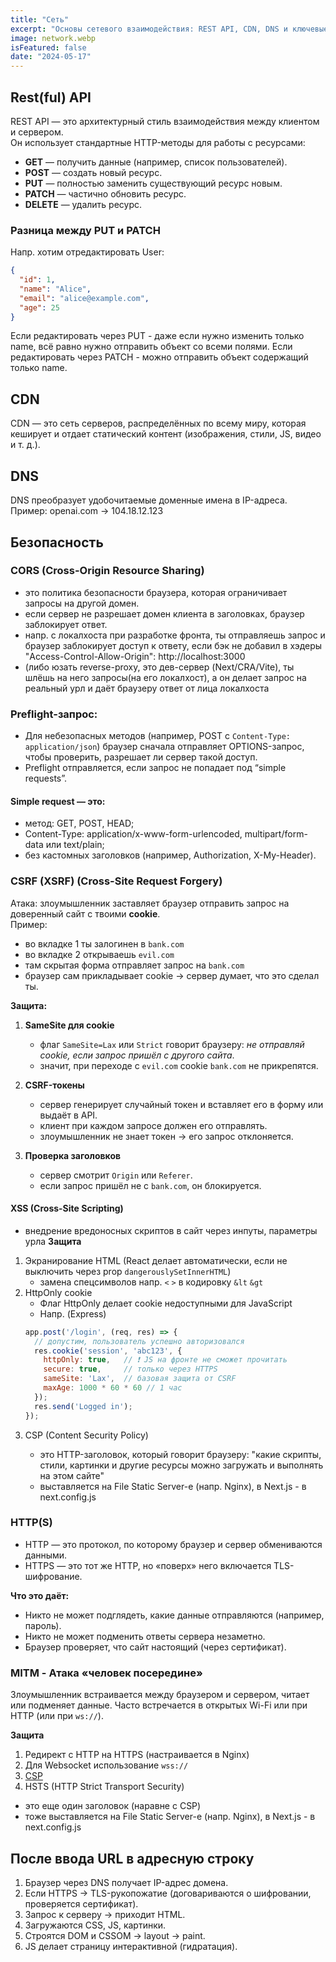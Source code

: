 ```yaml
---
title: "Сеть"
excerpt: "Основы сетевого взаимодействия: REST API, CDN, DNS и ключевые аспекты безопасности."
image: network.webp
isFeatured: false
date: "2024-05-17"
---
```


## Rest(ful) API

REST API — это архитектурный стиль взаимодействия между клиентом и сервером.  
Он использует стандартные HTTP-методы для работы с ресурсами:

- **GET** — получить данные (например, список пользователей).
- **POST** — создать новый ресурс.
- **PUT** — полностью заменить существующий ресурс новым.
- **PATCH** — частично обновить ресурс.
- **DELETE** — удалить ресурс.

### Разница между PUT и PATCH
Напр. хотим отредактировать User:
```json
{
  "id": 1,
  "name": "Alice",
  "email": "alice@example.com",
  "age": 25
}
```
Если редактировать через PUT - даже если нужно изменить только name, всё равно нужно отправить объект со всеми полями.
Если редактировать через PATCH - можно отправить объект содержащий только name.

## CDN

CDN — это сеть серверов, распределённых по всему миру, которая кеширует и отдает статический контент (изображения, стили, JS, видео и т. д.).

## DNS

DNS преобразует удобочитаемые доменные имена в IP-адреса.
Пример: openai.com → 104.18.12.123

## Безопасность

### CORS (Cross-Origin Resource Sharing)

- это политика безопасности браузера, которая ограничивает запросы на другой домен.
- если сервер не разрешает домен клиента в заголовках, браузер заблокирует ответ.
- напр. с локалхоста при разработке фронта, ты отправляешь запрос и браузер заблокирует доступ к ответу, если бэк не добавил в хэдеры "Access-Control-Allow-Origin": http://localhost:3000
- (либо юзать reverse-proxy, это дев-сервер (Next/CRA/Vite), ты шлёшь на него запросы(на его локалхост), а он делает запрос на реальный урл и даёт браузеру ответ от лица локалхоста

### Preflight-запрос:
- Для небезопасных методов (например, POST с `Content-Type: application/json`) браузер сначала отправляет OPTIONS-запрос, чтобы проверить, разрешает ли сервер такой доступ.
- Preflight отправляется, если запрос не попадает под “simple requests”.
#### Simple request — это:
- метод: GET, POST, HEAD;
- Content-Type: application/x-www-form-urlencoded, multipart/form-data или text/plain;
- без кастомных заголовков (например, Authorization, X-My-Header).

### CSRF (XSRF) (Cross-Site Request Forgery)
Атака: злоумышленник заставляет браузер отправить запрос на доверенный сайт с твоими **cookie**.  
Пример:
- во вкладке 1 ты залогинен в `bank.com`
- во вкладке 2 открываешь `evil.com`
- там скрытая форма отправляет запрос на `bank.com`
- браузер сам прикладывает cookie  → сервер думает, что это сделал ты.

**Защита:**

1. **SameSite для cookie**
    - флаг `SameSite=Lax` или `Strict` говорит браузеру: *не отправляй cookie, если запрос пришёл с другого сайта*.
    - значит, при переходе с `evil.com` cookie `bank.com` не прикрепятся.

2. **CSRF-токены**
    - сервер генерирует случайный токен и вставляет его в форму или выдаёт в API.
    - клиент при каждом запросе должен его отправлять.
    - злоумышленник не знает токен → его запрос отклоняется.

3. **Проверка заголовков**
    - сервер смотрит `Origin` или `Referer`.
    - если запрос пришёл не с `bank.com`, он блокируется.


#### XSS (Cross-Site Scripting)
- внедрение вредоносных скриптов в сайт через инпуты, параметры урла
**Защита**
1. Экранирование HTML (React делает автоматически, если не выключить через prop `dangerouslySetInnerHTML`)
   - замена спецсимволов напр. `<` `>` в кодировку `&lt` `&gt`
2. HttpOnly cookie
   - Флаг HttpOnly делает cookie недоступными для JavaScript
   - Напр. (Express) 
   ```javascript
   app.post('/login', (req, res) => {
     // допустим, пользователь успешно авторизовался
     res.cookie('session', 'abc123', {
       httpOnly: true,   // ❗ JS на фронте не сможет прочитать
       secure: true,     // только через HTTPS
       sameSite: 'Lax',  // базовая защита от CSRF
       maxAge: 1000 * 60 * 60 // 1 час
     });
     res.send('Logged in');
   });
   ```
3. CSP (Content Security Policy) <span id="content-security-policy"/>
   - это HTTP-заголовок, который говорит браузеру:
     "какие скрипты, стили, картинки и другие ресурсы можно загружать и выполнять на этом сайте"
   - выставляется на File Static Server-е (напр. Nginx), в Next.js - в next.config.js


### HTTP(S)
- HTTP — это протокол, по которому браузер и сервер обмениваются данными.
- HTTPS — это тот же HTTP, но «поверх» него включается TLS-шифрование.

**Что это даёт:**
- Никто не может подглядеть, какие данные отправляются (например, пароль).
- Никто не может подменить ответы сервера незаметно.
- Браузер проверяет, что сайт настоящий (через сертификат).

### MITM - Атака «человек посередине»
Злоумышленник встраивается между браузером и сервером, читает или подменяет данные.
Часто встречается в открытых Wi-Fi или при HTTP (или при `ws://`).

**Защита**
1. Редирект с HTTP на HTTPS (настраивается в Nginx)
2. Для Websocket использование `wss://`
3. [CSP](#content-security-policy)
4. HSTS (HTTP Strict Transport Security)
- это еще один заголовок (наравне с CSP)
- тоже выставляется на File Static Server-е (напр. Nginx), в Next.js - в next.config.js

## После ввода URL в адресную строку

1. Браузер через DNS получает IP-адрес домена.
2. Если HTTPS → TLS-рукопожатие (договариваются о шифровании, проверяется сертификат).
3. Запрос к серверу → приходит HTML.
4. Загружаются CSS, JS, картинки.
5. Строятся DOM и CSSOM → layout → paint.
6. JS делает страницу интерактивной (гидратация).
